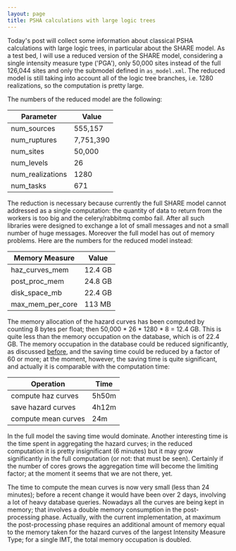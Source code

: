 ```yaml
---
layout: page
title: PSHA calculations with large logic trees
---
```


Today's post will collect some information about classical PSHA
calculations with large logic trees, in particular about the SHARE
model. As a test bed, I will use a reduced version of the SHARE model,
considering a single intensity measure type ('PGA'), only 50,000 sites
instead of the full 126,044 sites and only the submodel defined in
`as_model.xml`. The reduced model is still taking into account all of
the logic tree branches, i.e. 1280 realizations, so
the computation is pretty large.

The numbers of the reduced model are the following:

Parameter        | Value
-----------------|--------
num_sources      | 555,157
num_ruptures     | 7,751,390
num_sites        | 50,000
num_levels       | 26
num_realizations | 1280
num_tasks        | 671

The reduction is necessary because currently the full SHARE model
cannot addressed as a single computation: the quantity of data to return
from the workers is too big and the celery/rabbitmq combo fail. After
all such libraries were designed to exchange a lot of small messages
and not a small number of huge messages. Moreover the full model
has out of memory problems. Here are the numbers for the reduced
model instead:

Memory Measure   | Value
-----------------|--------
haz_curves_mem   | 12.4 GB
post_proc_mem    | 24.8 GB
disk_space_mb    | 22.4 GB
max_mem_per_core | 113 MB

The memory allocation of the hazard curves has been computed by
counting 8 bytes per float; then 50,000 * 26 * 1280 * 8 = 12.4
GB. This is quite less than the memory occupation on the database,
which is of 22.4 GB.  The memory occupation in the database could be
reduced significantly, as discussed
[before](/2014/06/28/gmpe-logic-tree/), and the saving time could be
reduced by a factor of 60 or more; at the moment, however, the saving
time is quite significant, and actually it is comparable with the
computation time:

Operation          | Time
-------------------|------
compute haz curves | 5h50m
save hazard curves | 4h12m
compute mean curves| 24m

In the full model the saving time would dominate. Another interesting
time is the time spent in aggregating the hazard curves; in the
reduced computation it is pretty insignificant (6 minutes) but it may
grow significantly in the full computation (or not: that must be
seen).  Certainly if the number of cores grows the aggregation time
will become the limiting factor; at the moment it seems that we are
not there, yet.

The time to compute the mean curves is now very small (less than 24
minutes); before a recent change it would have been over 2 days,
involving a lot of heavy database queries.  Nowadays all the curves
are being kept in memory; that involves a double memory consumption in
the post-processing phase. Actually, with the current implementation,
at maximum the post-processing phase requires an additional amount of
memory equal to the memory taken for the hazard curves of the largest
Intensity Measure Type; for a single IMT, the total memory occupation
is doubled.
